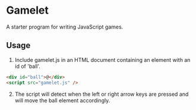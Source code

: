 # Gamelet

A starter program for writing JavaScript games.

## Usage

1.  Include gamelet.js in an HTML document containing an
    element with an id of 'ball'.

```html
<div id="ball">@</div>
<script src="gamelet.js" />
```

2.  The script will detect when the left or right arrow
    keys are pressed and will move the ball element
    accordingly.
